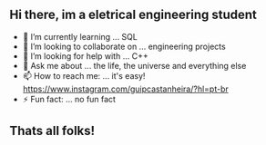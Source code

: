 ## Hi there, im a eletrical engineering student

- 🌱 I’m currently learning ... SQL
- 👯 I’m looking to collaborate on ... engineering projects
- 🤔 I’m looking for help with ... C++
- 💬 Ask me about ... the life, the universe and everything else
- 📫 How to reach me: ... it's easy! https://www.instagram.com/guipcastanheira/?hl=pt-br
- ⚡ Fun fact: ... no fun fact

## Thats all folks!
<!--
**guilhermecastanheira/guilhermecastanheira** is a ✨ _special_ ✨ repository because its `README.md` (this file) appears on your GitHub profile.

Here are some ideas to get you started:

- 🔭 I’m currently working on ... 
- 🌱 I’m currently learning ...
- 👯 I’m looking to collaborate on ...
- 🤔 I’m looking for help with ...
- 💬 Ask me about ... 
- 📫 How to reach me: ...
- ⚡ Fun fact: ...
-->
